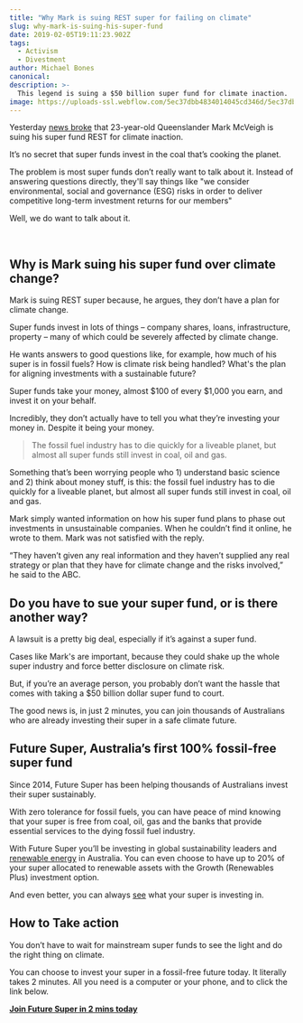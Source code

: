 ```yaml
---
title: "Why Mark is suing REST super for failing on climate"
slug: why-mark-is-suing-his-super-fund
date: 2019-02-05T19:11:23.902Z
tags:
  - Activism
  - Divestment
author: Michael Bones
canonical:
description: >-
  This legend is suing a $50 billion super fund for climate inaction.
image: https://uploads-ssl.webflow.com/5ec37dbb4834014045cd346d/5ec37dbc483401e275cd3db7_Why%20Mark%20is%20suing%20REST%20super%20for%20failing%20on%20climate%20(1).png
---
```


Yesterday [news broke](http://www.abc.net.au/news/2018-07-25/super-fund-rest-sued-for-not-doing-enough-on-climate-change/10029744) that 23-year-old Queenslander Mark McVeigh is suing his super fund REST for climate inaction.

It’s no secret that super funds invest in the coal that’s cooking the planet.

The problem is most super funds don’t really want to talk about it. Instead of answering questions directly, they'll say things like "we consider environmental, social and governance (ESG) risks in order to deliver competitive long-term investment returns for our members"

Well, we do want to talk about it.



‍

## **Why is Mark suing his super fund over climate change?**

Mark is suing REST super because, he argues, they don’t have a plan for climate change.

Super funds invest in lots of things – company shares, loans, infrastructure, property – many of which could be severely affected by climate change.

He wants answers to good questions like, for example, how much of his super is in fossil fuels? How is climate risk being handled? What's the plan for aligning investments with a sustainable future?



Super funds take your money, almost $100 of every $1,000 you earn, and invest it on your behalf.

Incredibly, they don’t actually have to tell you what they’re investing your money in. Despite it being your money.

> The fossil fuel industry has to die quickly for a liveable planet, but almost all super funds still invest in coal, oil and gas.

Something that’s been worrying people who 1) understand basic science and 2) think about money stuff, is this: the fossil fuel industry has to die quickly for a liveable planet, but almost all super funds still invest in coal, oil and gas.

Mark simply wanted information on how his super fund plans to phase out investments in unsustainable companies. When he couldn’t find it online, he wrote to them. Mark was not satisfied with the reply.

“They haven’t given any real information and they haven’t supplied any real strategy or plan that they have for climate change and the risks involved,” he said to the ABC.

## **Do you have to sue your super fund, or is there another way?**

A lawsuit is a pretty big deal, especially if it’s against a super fund.

Cases like Mark's are important, because they could shake up the whole super industry and force better disclosure on climate risk.

But, if you’re an average person, you probably don’t want the hassle that comes with taking a $50 billion dollar super fund to court.

The good news is, in just 2 minutes, you can join thousands of Australians who are already investing their super in a safe climate future.

## **Future Super, Australia’s first 100% fossil-free super fund**

Since 2014, Future Super has been helping thousands of Australians invest their super sustainably.

With zero tolerance for fossil fuels, you can have peace of mind knowing that your super is free from coal, oil, gas and the banks that provide essential services to the dying fossil fuel industry.

With Future Super you’ll be investing in global sustainability leaders and [renewable energy](https://www.myfuturesuper.com.au/blog/3-solar-farms-that-prove-everyday-aussies-can-supercharge-the-renewables-revolution) in Australia. You can even choose to have up to 20% of your super allocated to renewable assets with the Growth (Renewables Plus) investment option.

And even better, you can always [see](https://www.myfuturesuper.com.au/ethicalscreens) what your super is investing in.

## **How to Take action**

You don’t have to wait for mainstream super funds to see the light and do the right thing on climate.

You can choose to invest your super in a fossil-free future today. It literally takes 2 minutes. All you need is a computer or your phone, and to click the link below.

**[Join Future Super in 2 mins today](https://go.futrsupr.com/restoped)**
